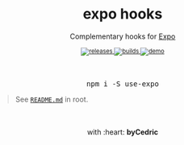 <div align="center">
    <h1>expo hooks</h1>
    <p>Complementary hooks for <a href="https://github.com/expo/expo">Expo</a></p>
    <sup>
        <a href="https://github.com/bycedric/use-expo/releases">
            <img src="https://img.shields.io/github/release/byCedric/use-expo/all.svg?style=flat-square" alt="releases" />
        </a>
        <a href="https://github.com/bycedric/use-expo/actions">
            <img src="https://img.shields.io/github/release/byCedric/use-expo/all.svg?style=flat-square" alt="builds" />
        </a>
        <a href="https://exp.host/@bycedric/use-expo">
            <img src="https://img.shields.io/badge/demo-expo-lightgrey.svg?style=flat-square" alt="demo" />
        </a>
    </sup>
    <br />
	<br />
    <br />
    <pre>npm i -S use-expo</pre>
</div>

> See [`README.md`](https://github.com/bycedric/use-expo) in root.

<div align="center">
    <br />
    <br />
    with :heart: <strong>byCedric</strong>
    <br />
</div>
